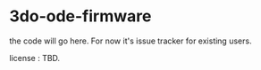 # 3do-ode-firmware

the code will go here. For now it's issue tracker for existing users.

license : TBD.
